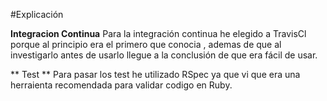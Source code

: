 #Explicación

**Integracion Continua**
Para la integración continua he elegido a TravisCl porque al principio era el primero que conocia , ademas de que al investigarlo antes de usarlo llegue a la conclusión de que era fácil de usar.

** Test **
Para pasar los test he utilizado RSpec ya que vi que era una herraienta recomendada para validar codigo en Ruby.

